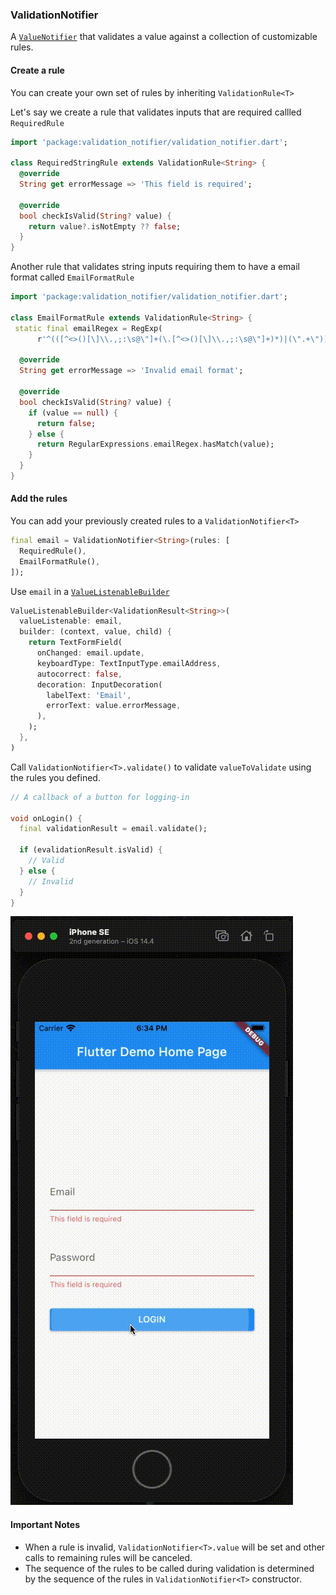 ### ValidationNotifier

A [`ValueNotifier`](https://api.flutter.dev/flutter/foundation/ValueNotifier-class.html) that validates a value against a collection of customizable rules.

#### Create a rule

You can create your own set of rules by inheriting `ValidationRule<T>`

Let's say we create a rule that validates inputs that are required callled `RequiredRule`

```dart
import 'package:validation_notifier/validation_notifier.dart';

class RequiredStringRule extends ValidationRule<String> {
  @override
  String get errorMessage => 'This field is required';

  @override
  bool checkIsValid(String? value) {
    return value?.isNotEmpty ?? false;
  }
}
```

Another rule that validates string inputs requiring them to have a email format called `EmailFormatRule`

```dart
import 'package:validation_notifier/validation_notifier.dart';

class EmailFormatRule extends ValidationRule<String> {
 static final emailRegex = RegExp(
      r'^(([^<>()[\]\\.,;:\s@\"]+(\.[^<>()[\]\\.,;:\s@\"]+)*)|(\".+\"))@((\[[0-9]{1,3}\.[0-9]{1,3}\.[0-9]{1,3}\.[0-9]{1,3}\])|(([a-zA-Z\-0-9]+\.)+[a-zA-Z]{2,}))$');
  
  @override
  String get errorMessage => 'Invalid email format';

  @override
  bool checkIsValid(String? value) {
    if (value == null) {
      return false;
    } else {
      return RegularExpressions.emailRegex.hasMatch(value);
    }
  }
}
```

#### Add the rules

You can add your previously created rules to a `ValidationNotifier<T>`

```dart
final email = ValidationNotifier<String>(rules: [
  RequiredRule(),
  EmailFormatRule(),
]);
```

Use `email` in a [`ValueListenableBuilder`](https://api.flutter.dev/flutter/widgets/ValueListenableBuilder-class.html)

```dart
ValueListenableBuilder<ValidationResult<String>>(
  valueListenable: email,
  builder: (context, value, child) {
    return TextFormField(
      onChanged: email.update,
      keyboardType: TextInputType.emailAddress,
      autocorrect: false,
      decoration: InputDecoration(
        labelText: 'Email',
        errorText: value.errorMessage,
      ),
    );
  },
)
```

Call `ValidationNotifier<T>.validate()` to validate `valueToValidate` using the rules you defined. 

```dart
// A callback of a button for logging-in

void onLogin() {
  final validationResult = email.validate();

  if (evalidationResult.isValid) {
    // Valid
  } else {
    // Invalid
  }
}
```

<img src="https://raw.githubusercontent.com/cross-solutions/flutter-validation-notifier/main/example.gif"/>

#### Important Notes

- When a rule is invalid, `ValidationNotifier<T>.value` will be set and other calls to remaining rules will be canceled.
- The sequence of the rules to be called during validation is determined by the sequence of the rules in `ValidationNotifier<T>` constructor.